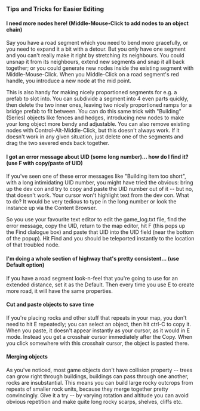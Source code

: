 ### Tips and Tricks for Easier Editing

#### I need more nodes here!  (Middle-Mouse-Click to add nodes to an object chain)

Say you have a road segment which you need to bend more gracefully, or you need to expand it a bit with a detour.  But you only have one segment and you can't really make it right by stretching its neighbours.  You could unsnap it from its neighbours, extend new segments and snap it all back together;  or you could generate new nodes inside the existing segment with Middle-Mouse-Click.  When you Middle-Click on a road segment's red handle, you introduce a new node at the mid point.

This is also handy for making nicely proportioned segments for e.g. a prefab to slot into.  You can subdivide a segment into 4 even parts quickly, then delete the two inner ones, leaving two nicely proportioned ramps for a bridge prefab to fit between.  You can do this same trick with "Building" (Series) objects like fences and hedges, introducing new nodes to make your long object more bendy and adjustable.   You can also remove existing nodes with Control-Alt-Middle-Click, but this doesn't always work.  If it doesn't work in any given situation, just delete one of the segments and drag the two severed ends back together.

#### I got an error message about UID (some long number)... how do I find it?  (use F with copy/paste of UID)

If you've seen one of these error messages like "Building item too short", with a long intimidating UID number, you might have tried the obvious:  bring up the dev con and try to copy and paste the UID number out of it -- but no, that doesn't work.  Your cursor won't highlight text from the dev con.  What to do?  It would be very tedious to type in the long number or look the instance up via the Content Browser.

So you use your favourite text editor to edit the game_log.txt file, find the error message, copy the UID, return to the map editor, hit F (this pops up the Find dialogue box) and paste that UID into the UID field (near the bottom of the popup).  Hit Find and you should be teleported instantly to the location of that troubled node.

#### I'm doing a whole section of highway that's pretty consistent... (use Default option)

If you have a road segment look-n-feel that you're going to use for an extended distance, set it as the Default.  Then every time you use E to create more road, it will have the same properties.

#### Cut and paste objects to save time

If you're placing rocks and other stuff that repeats in your map, you don't need to hit E repeatedly;  you can select an object, then hit ctrl-C to copy it.  When you paste, it doesn't appear instantly as your cursor, as it would in E mode.  Instead you get a crosshair cursor immediately after the Copy.  When you click somewhere with this crosshair cursor, the object is pasted there.

#### Merging objects

As you've noticed, most game objects don't have collision property -- trees can grow right through buildings, buildings can pass through one another, rocks are insubstantial.  This means you can build large rocky outcrops from repeats of smaller rock units, because they merge together pretty convincingly.  Give it a try -- by varying rotation and altitude you can avoid obvious repetition and make quite long rocky scarps, shelves, cliffs etc.


